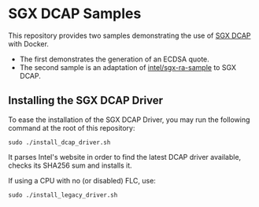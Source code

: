 SGX DCAP Samples
================

This repository provides two samples demonstrating the use of [SGX DCAP](https://github.com/intel/SGXDataCenterAttestationPrimitives) with Docker.

- The first demonstrates the generation of an ECDSA quote.
- The second sample is an adaptation of [intel/sgx-ra-sample](https://github.com/intel/sgx-ra-sample) to SGX DCAP.


Installing the SGX DCAP Driver
--------------------------

To ease the installation of the SGX DCAP Driver, you may run the following command at the root of this repository:

```
sudo ./install_dcap_driver.sh
```

It parses Intel's website in order to find the latest DCAP driver available, checks its SHA256 sum and installs it.

If using a CPU with no (or disabled) FLC, use:

```
sudo ./install_legacy_driver.sh
```

